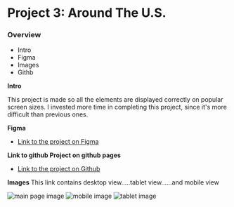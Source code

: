 # Project 3: Around The U.S.

### Overview

- Intro
- Figma
- Images
- Githb

**Intro**

This project is made so all the elements are displayed correctly on popular screen sizes. I invested more time in completing this project, since it's more difficult than previous ones.

**Figma**

- [Link to the project on Figma](https://www.figma.com/file/ii4xxsJ0ghevUOcssTlHZv/Sprint-3%3A-Around-the-US?node-id=0%3A1)

**Link to github Project on github pages**

- [Link to the project on Github](https://saumyanaya.github.io/se_project_aroundtheus/index.html)

**Images**
This link contains desktop view.....tablet view......and mobile view

![main page image](./images/demo/main_page_image.png)
![mobile image](./images/demo/mobile_image.png)
![tablet image](./images/demo/tablet_image.png)
